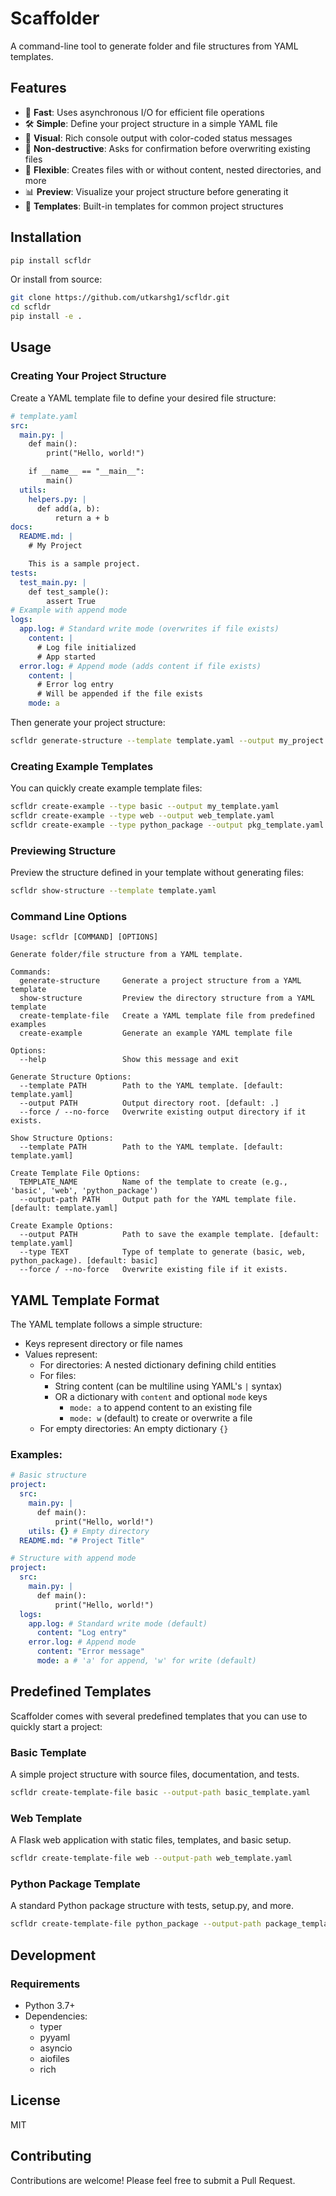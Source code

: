 # Scaffolder

A command-line tool to generate folder and file structures from YAML templates.

## Features

- 🚀 **Fast**: Uses asynchronous I/O for efficient file operations
- 🛠️ **Simple**: Define your project structure in a simple YAML file
- 🎨 **Visual**: Rich console output with color-coded status messages
- 🔄 **Non-destructive**: Asks for confirmation before overwriting existing files
- 🧩 **Flexible**: Creates files with or without content, nested directories, and more
- 📊 **Preview**: Visualize your project structure before generating it
- 🔧 **Templates**: Built-in templates for common project structures

## Installation

```bash
pip install scfldr
```

Or install from source:

```bash
git clone https://github.com/utkarshg1/scfldr.git
cd scfldr
pip install -e .
```

## Usage

### Creating Your Project Structure

Create a YAML template file to define your desired file structure:

```yaml
# template.yaml
src:
  main.py: |
    def main():
        print("Hello, world!")

    if __name__ == "__main__":
        main()
  utils:
    helpers.py: |
      def add(a, b):
          return a + b
docs:
  README.md: |
    # My Project

    This is a sample project.
tests:
  test_main.py: |
    def test_sample():
        assert True
# Example with append mode
logs:
  app.log: # Standard write mode (overwrites if file exists)
    content: |
      # Log file initialized
      # App started
  error.log: # Append mode (adds content if file exists)
    content: |
      # Error log entry
      # Will be appended if the file exists
    mode: a
```

Then generate your project structure:

```bash
scfldr generate-structure --template template.yaml --output my_project
```

### Creating Example Templates

You can quickly create example template files:

```bash
scfldr create-example --type basic --output my_template.yaml
scfldr create-example --type web --output web_template.yaml
scfldr create-example --type python_package --output pkg_template.yaml
```

### Previewing Structure

Preview the structure defined in your template without generating files:

```bash
scfldr show-structure --template template.yaml
```

### Command Line Options

```
Usage: scfldr [COMMAND] [OPTIONS]

Generate folder/file structure from a YAML template.

Commands:
  generate-structure     Generate a project structure from a YAML template
  show-structure         Preview the directory structure from a YAML template
  create-template-file   Create a YAML template file from predefined examples
  create-example         Generate an example YAML template file

Options:
  --help                 Show this message and exit

Generate Structure Options:
  --template PATH        Path to the YAML template. [default: template.yaml]
  --output PATH          Output directory root. [default: .]
  --force / --no-force   Overwrite existing output directory if it exists.

Show Structure Options:
  --template PATH        Path to the YAML template. [default: template.yaml]

Create Template File Options:
  TEMPLATE_NAME          Name of the template to create (e.g., 'basic', 'web', 'python_package')
  --output-path PATH     Output path for the YAML template file. [default: template.yaml]

Create Example Options:
  --output PATH          Path to save the example template. [default: template.yaml]
  --type TEXT            Type of template to generate (basic, web, python_package). [default: basic]
  --force / --no-force   Overwrite existing file if it exists.
```

## YAML Template Format

The YAML template follows a simple structure:

- Keys represent directory or file names
- Values represent:
  - For directories: A nested dictionary defining child entities
  - For files:
    - String content (can be multiline using YAML's `|` syntax)
    - OR a dictionary with `content` and optional `mode` keys
      - `mode: a` to append content to an existing file
      - `mode: w` (default) to create or overwrite a file
  - For empty directories: An empty dictionary `{}`

### Examples:

```yaml
# Basic structure
project:
  src:
    main.py: |
      def main():
          print("Hello, world!")
    utils: {} # Empty directory
  README.md: "# Project Title"
```

```yaml
# Structure with append mode
project:
  src:
    main.py: |
      def main():
          print("Hello, world!")
  logs:
    app.log: # Standard write mode (default)
      content: "Log entry"
    error.log: # Append mode
      content: "Error message"
      mode: a # 'a' for append, 'w' for write (default)
```

## Predefined Templates

Scaffolder comes with several predefined templates that you can use to quickly start a project:

### Basic Template

A simple project structure with source files, documentation, and tests.

```bash
scfldr create-template-file basic --output-path basic_template.yaml
```

### Web Template

A Flask web application with static files, templates, and basic setup.

```bash
scfldr create-template-file web --output-path web_template.yaml
```

### Python Package Template

A standard Python package structure with tests, setup.py, and more.

```bash
scfldr create-template-file python_package --output-path package_template.yaml
```

## Development

### Requirements

- Python 3.7+
- Dependencies:
  - typer
  - pyyaml
  - asyncio
  - aiofiles
  - rich

## License

MIT

## Contributing

Contributions are welcome! Please feel free to submit a Pull Request.
